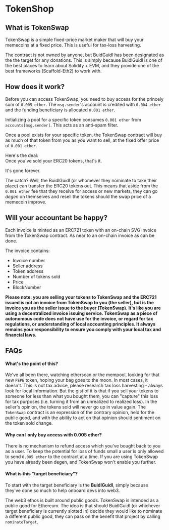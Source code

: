 # TokenShop  

## What is TokenSwap  

TokenSwap is a simple fixed-price market maker that will buy your memecoins at a fixed price. This is useful for tax-loss harvesting.  

The contract is not owned by anyone, but BuidGuidl has been designated as the the target for any donations. This is simply because BuidlGuidl is one of the best places to learn about Solidity + EVM, and they provide one of the best frameworks (Scaffold-Eth2) to work with. 

## How does it work?  

Before you can access TokenSwap, you need to buy access for the princely sum of `0.005 ether`. The `msg.sender`'s account is credited with `0.004 ether` and the funding beneficiary is allocated `0.001 ether`.   

Initializing a pool for a specific token consumes `0.001 ether` from `accounts[msg.sender]`. This acts as an anti-spam filter.  

Once a pool exists for your specific token, the TokenSwap contract will buy as much of that token from you as you want to sell, at the fixed offer price of `0.001 ether`.  

Here's the deal:  
Once you've sold your ERC20 tokens, that's it.  

It's gone forever.  

The catch? Well, the BuidlGuidl (or whomever they nominate to take their place) can transfer the ERC20 tokens out. This means that aside from the `0.001 ether` fee that they receive for access or new markets, they can go *degen* on themselves and resell the tokens should the swap price of a memecoin improve. 

## Will your accountant be happy?  

Each invoice is minted as an ERC721 token with an on-chain SVG invoice from the TokenSwap contract. As near to an on-chain invoice as can be done.  

The invoice contains:  
- Invoice number
- Seller address
- Token address
- Number of tokens sold
- Price
- BlockNumber  

**Please note: you are selling your tokens to TokenSwap and the ERC721 issued is not an invoice from TokenSwap to you (the seller), but is the invoice you as the seller issue to the buyer (TokenSwap). It's like you are using a decentralized invoice issuing service. TokenSwap as a piece of autonomous code does not have use for the invoice, or regard for tax regulations, or understanding of local accounting principles. It always remains your responsibility to ensure you comply with your local tax and financial laws.**  

## FAQs  

#### What's the point of this?  
We've all been there, watching etherscan or the mempool, looking for that new `PEPE` token, hoping your bag goes to the moon. In most cases, it doesn't. This is not tax advice, please research tax loss harvesting - always look for local information. But the gist of it is that if you sell your tokens to someone for less than what you bought them, you can "capture" this loss for tax purposes (i.e. turning it from an unrealized to realized loss). In the seller's opinion, the tokens sold will never go up in value again. The `TokenSwap` contract is an expression of the contrary opinion, held for the public good, and with the ability to act on that opinion should sentiment on the token sold change. 

#### Why can I only buy access with 0.005 ether?  
There is no mechanism to refund access which you've bought back to you as a user. To keep the potential for loss of funds small a user is only allowed to send `0.005 ether` to the contract at a time. If you are using TokenSwap you have already been degen, and TokenSwap won't enable you further.  

#### What is this "target beneficiary"?  
To start with the target beneficiary is the **BuidlGuidl**, simply because they've done so much to help onboard devs into web3. 

The web3 ethos is built around public goods. TokenSwap is intended as a public good for Ethereum. The idea is that should BuidlGuidl (or whichever target beneficiary is currently slotted in) decide they would like to nominate a different public good, they can pass on the benefit that project by calling `nominateTarget`. 